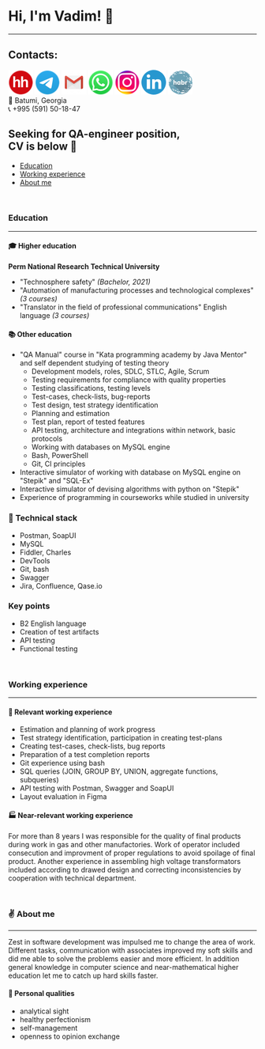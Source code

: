
# Hi, I'm Vadim! :wave: </br>
___
## Contacts:
[<img src="https://github.com/Ordbe/ordbe/blob/main/hh-round.png?raw=true">](https://spb.hh.ru/resume/def79e23ff0b79c1470039ed1f70376c613374 "CV on hh") 
[<img src="https://github.com/Ordbe/ordbe/blob/main/tel-round.png?raw=true">](https://t.me/ordbe "Get in touch by Telegram") 
[<img src="https://github.com/Ordbe/ordbe/blob/main/gm-round.png?raw=true">](mailto:ordbetests@gmail.com "Get in touch by Gmail") 
[<img src="https://github.com/Ordbe/ordbe/blob/main/wh-round.png?raw=true">](https://wa.me/79324137713?text=Вам%20оффер! "Get in touch by Whatsapp") 
[<img src="https://github.com/Ordbe/ordbe/blob/main/inst-round.png?raw=true">](https://instagram.com/ordbe "My Instagram")
[<img src="https://github.com/Ordbe/ordbe/blob/main/linkedin-round.png?raw=true">](https://www.linkedin.com/in/ordbe "Get in touch by LinkedIn") 
[<img src="https://github.com/Ordbe/ordbe/blob/main/habr-round.png?raw=true">](https://career.habr.com/ordbe "Get in touch by Habr Career") </br>
:round_pushpin: Batumi, Georgia </br>
:telephone_receiver: +995 (591) 50-18-47 </br>

## Seeking for QA-engineer position, </br> CV is below :raised_hands: </br>
- [Education](#education)
- [Working experience](#workingexperience)
- [About me](#aboutme)

</br>

### Education<a name="education"></a>
___
#### :mortar_board: Higher education </br>
**Perm National Research Technical University**
- "Technosphere safety" *(Bachelor, 2021)*
- "Automation of manufacturing processes and technological complexes" *(3 courses)*
- "Translator in the field of professional communications" English language *(3 courses)*

#### :books: Other education </br>
- "QA Manual" course in "Kata programming academy by Java Mentor" and self dependent studying of testing theory
  - Development models, roles, SDLC, STLC, Agile, Scrum
  - Testing requirements for compliance with quality properties
  - Testing classifications, testing levels
  - Test-cases, check-lists, bug-reports
  - Test design, test strategy identification
  - Planning and estimation
  - Test plan, report of tested features
  - API testing, architecture and integrations within network, basic protocols
  - Working with databases on MySQL engine
  - Bash, PowerShell
  - Git, CI principles
- Interactive simulator of working with database on MySQL engine on "Stepik" and "SQL-Ex"
- Interactive simulator of devising algorithms with python on "Stepik"
- Experience of programming in courseworks while studied in university

### :wrench: Technical stack
- Postman, SoapUI
- MySQL
- Fiddler, Charles
- DevTools
- Git, bash
- Swagger
- Jira, Confluence, Qase.io

### Key points </br>
- B2 English language
- Creation of test artifacts
- API testing
- Functional testing

</br>

### Working experience<a name="workingexperience"></a>
___
#### :pushpin: Relevant working experience </br>
- Estimation and planning of work progress
- Test strategy identification, participation in creating test-plans
- Creating test-cases, check-lists, bug reports
- Preparation of a test completion reports
- Git experience using bash
- SQL queries (JOIN, GROUP BY, UNION, aggregate functions, subqueries)
- API testing with Postman, Swagger and SoapUI
- Layout evaluation in Figma

#### :factory: Near-relevant working experience </br>
For more than 8 years I was responsible for the quality of final products during work in gas and other manufactories. 
Work of operator included consecution and improvment of proper regulations to avoid spoilage of final product. Another experience in 
assembling high voltage transformators included according to drawed design and correcting inconsistencies by cooperation with
technical department.

</br>

### :v: About me<a name="aboutme"></a>
___
Zest in software development was impulsed me to change the area of work.
Different tasks, communication with associates improved my soft skills and did me able to solve the problems 
easier and more efficient. In addition general knowledge in computer science and near-mathematical higher education 
let me to catch up hard skills faster.

#### :small_orange_diamond: Personal qualities
- analytical sight
- healthy perfectionism
- self-management
- openness to opinion exchange

